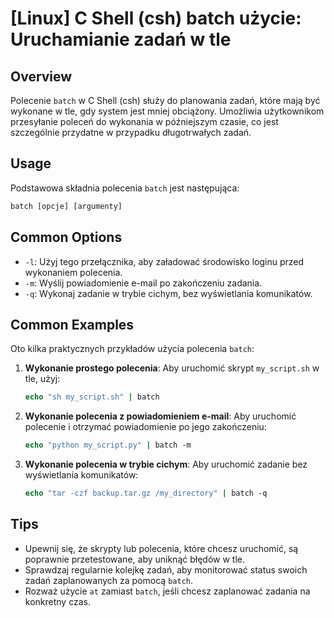 # [Linux] C Shell (csh) batch użycie: Uruchamianie zadań w tle

## Overview
Polecenie `batch` w C Shell (csh) służy do planowania zadań, które mają być wykonane w tle, gdy system jest mniej obciążony. Umożliwia użytkownikom przesyłanie poleceń do wykonania w późniejszym czasie, co jest szczególnie przydatne w przypadku długotrwałych zadań.

## Usage
Podstawowa składnia polecenia `batch` jest następująca:

```csh
batch [opcje] [argumenty]
```

## Common Options
- `-l`: Użyj tego przełącznika, aby załadować środowisko loginu przed wykonaniem polecenia.
- `-m`: Wyślij powiadomienie e-mail po zakończeniu zadania.
- `-q`: Wykonaj zadanie w trybie cichym, bez wyświetlania komunikatów.

## Common Examples
Oto kilka praktycznych przykładów użycia polecenia `batch`:

1. **Wykonanie prostego polecenia**:
   Aby uruchomić skrypt `my_script.sh` w tle, użyj:
   ```csh
   echo "sh my_script.sh" | batch
   ```

2. **Wykonanie polecenia z powiadomieniem e-mail**:
   Aby uruchomić polecenie i otrzymać powiadomienie po jego zakończeniu:
   ```csh
   echo "python my_script.py" | batch -m
   ```

3. **Wykonanie polecenia w trybie cichym**:
   Aby uruchomić zadanie bez wyświetlania komunikatów:
   ```csh
   echo "tar -czf backup.tar.gz /my_directory" | batch -q
   ```

## Tips
- Upewnij się, że skrypty lub polecenia, które chcesz uruchomić, są poprawnie przetestowane, aby uniknąć błędów w tle.
- Sprawdzaj regularnie kolejkę zadań, aby monitorować status swoich zadań zaplanowanych za pomocą `batch`.
- Rozważ użycie `at` zamiast `batch`, jeśli chcesz zaplanować zadania na konkretny czas.